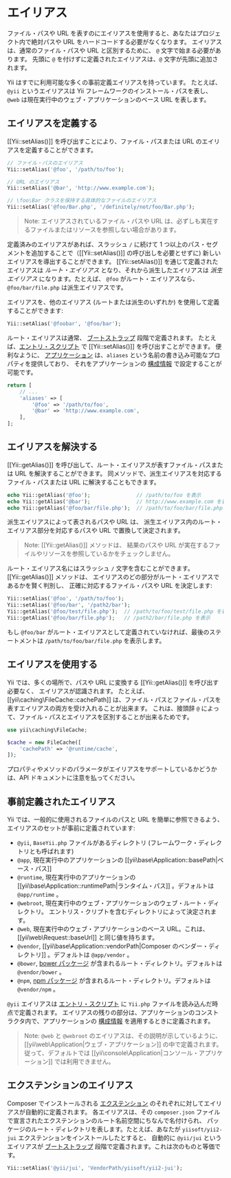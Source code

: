 エイリアス
==========

ファイル・パスや URL を表すのにエイリアスを使用すると、あなたはプロジェクト内で絶対パスや URL をハードコードする必要がなくなります。
エイリアスは、通常のファイル・パスや URL と区別するために、 `@` 文字で始まる必要があります。
先頭に `@` を付けずに定義されたエイリアスは、`@` 文字が先頭に追加されます。

Yii はすでに利用可能な多くの事前定義エイリアスを持っています。
たとえば、 `@yii` というエイリアスは Yii フレームワークのインストール・パスを表し、`@web` は現在実行中のウェブ・アプリケーションのベース URL を表します。

エイリアスを定義する <span id="defining-aliases"></span>
--------------------

[[Yii::setAlias()]] を呼び出すことにより、ファイル・パスまたは URL のエイリアスを定義することができます。

```php
// ファイル・パスのエイリアス
Yii::setAlias('@foo', '/path/to/foo');

// URL のエイリアス
Yii::setAlias('@bar', 'http://www.example.com');

// \foo\Bar クラスを保持する具体的なファイルのエイリアス
Yii::setAlias('@foo/Bar.php', '/definitely/not/foo/Bar.php');
```

> Note: エイリアスされているファイル・パスや URL は、必ずしも実在するファイルまたはリソースを参照しない場合があります。

定義済みのエイリアスがあれば、スラッシュ `/` に続けて 1 つ以上のパス・セグメントを追加することで（[[Yii::setAlias()]]
の呼び出しを必要とせずに) 新しいエイリアスを導出することができます。 [[Yii::setAlias()]] を通じて定義されたエイリアスは
*ルート・エイリアス* となり、それから派生したエイリアスは *派生エイリアス* になります。たとえば、 `@foo` がルート・エイリアスなら、
`@foo/bar/file.php` は派生エイリアスです。

エイリアスを、他のエイリアス (ルートまたは派生のいずれか) を使用して定義することができます:

```php
Yii::setAlias('@foobar', '@foo/bar');
```

ルート・エイリアスは通常、 [ブートストラップ](runtime-bootstrapping.md) 段階で定義されます。
たとえば、[エントリ・スクリプト](structure-entry-scripts.md) で [[Yii::setAlias()]] を呼び出すことができます。
便利なように、 [アプリケーション](structure-applications.md) は、`aliases` という名前の書き込み可能なプロパティを提供しており、
それをアプリケーションの [構成情報](concept-configurations.md) で設定することが可能です。

```php
return [
    // ...
    'aliases' => [
        '@foo' => '/path/to/foo',
        '@bar' => 'http://www.example.com',
    ],
];
```


エイリアスを解決する <span id="resolving-aliases"></span>
--------------------

[[Yii::getAlias()]] を呼び出して、ルート・エイリアスが表すファイル・パスまたは URL を解決することができます。
同メソッドで、派生エイリアスを対応するファイル・パスまたは URL に解決することもできます。

```php
echo Yii::getAlias('@foo');               // /path/to/foo を表示
echo Yii::getAlias('@bar');               // http://www.example.com を表示
echo Yii::getAlias('@foo/bar/file.php');  // /path/to/foo/bar/file.php を表示
```

派生エイリアスによって表されるパスや URL は、
派生エイリアス内のルート・エイリアス部分を対応するパスや URL で置換して決定されます。

> Note: [[Yii::getAlias()]] メソッドは、 結果のパスや URL が実在するファイルやリソースを参照しているかをチェックしません。


ルート・エイリアス名にはスラッシュ `/` 文字を含むことができます。 [[Yii::getAlias()]] メソッドは、
エイリアスのどの部分がルート・エイリアスであるかを賢く判別し、
正確に対応するファイル・パスや URL を決定します:

```php
Yii::setAlias('@foo', '/path/to/foo');
Yii::setAlias('@foo/bar', '/path2/bar');
Yii::getAlias('@foo/test/file.php');  // /path/to/foo/test/file.php を表示
Yii::getAlias('@foo/bar/file.php');   // /path2/bar/file.php を表示
```

もし `@foo/bar` がルート・エイリアスとして定義されていなければ、最後のステートメントは `/path/to/foo/bar/file.php` を表示します。


エイリアスを使用する <span id="using-aliases"></span>
--------------------

Yii では、多くの場所で、パスや URL に変換する [[Yii::getAlias()]] を呼び出す必要なく、
エイリアスが認識されます。
たとえば、 [[yii\caching\FileCache::cachePath]] は、ファイル・パスとファイル・パスを表すエイリアスの両方を受け入れることが出来ます。
これは、接頭辞 `@` によって、ファイル・パスとエイリアスを区別することが出来るためです。

```php
use yii\caching\FileCache;

$cache = new FileCache([
    'cachePath' => '@runtime/cache',
]);
```

プロパティやメソッドのパラメータがエイリアスをサポートしているかどうかは、API ドキュメントに注意を払ってください。


事前定義されたエイリアス <span id="predefined-aliases"></span>
------------------------

Yii では、一般的に使用されるファイルのパスと URL を簡単に参照できるよう、エイリアスのセットが事前に定義されています:

- `@yii`, `BaseYii.php` ファイルがあるディレクトリ (フレームワーク・ディレクトリとも呼ばれます)
- `@app`, 現在実行中のアプリケーションの [[yii\base\Application::basePath|ベース・パス]]
- `@runtime`, 現在実行中のアプリケーションの [[yii\base\Application::runtimePath|ランタイム・パス]] 。デフォルトは `@app/runtime` 。
- `@webroot`, 現在実行中のウェブ・アプリケーションのウェブ・ルート・ディレクトリ。
  エントリス・クリプトを含むディレクトリによって決定されます。
- `@web`, 現在実行中のウェブ・アプリケーションのベース URL。これは、 [[yii\web\Request::baseUrl]] と同じ値を持ちます。
- `@vendor`, [[yii\base\Application::vendorPath|Composer のベンダー・ディレクトリ]] 。デフォルトは `@app/vendor` 。
- `@bower`, [bower パッケージ](https://bower.io/) が含まれるルート・ディレクトリ。デフォルトは `@vendor/bower` 。
- `@npm`, [npm パッケージ](https://www.npmjs.com/) が含まれるルート・ディレクトリ。デフォルトは `@vendor/npm` 。

`@yii` エイリアスは [エントリ・スクリプト](structure-entry-scripts.md) に `Yii.php` ファイルを読み込んだ時点で定義されます。
エイリアスの残りの部分は、アプリケーションのコンストラクタ内で、アプリケーションの [構成情報](concept-configurations.md)
を適用するときに定義されます。

> Note: `@web` と `@webroot` のエイリアスは、その説明が示しているように、[[yii\web\Application|ウェブ・アプリケーション]] の中で定義されます。従って、デフォルトでは [[yii\console\Application|コンソール・アプリケーション]] では利用できません。

エクステンションのエイリアス <span id="extension-aliases"></span>
----------------------------

Composer でインストールされる [エクステンション](structure-extensions.md) のそれぞれに対してエイリアスが自動的に定義されます。
各エイリアスは、その `composer.json` ファイルで宣言されたエクステンションのルート名前空間にちなんで名付けられ、
パッケージのルート・ディレクトリを表します。たとえば、あなたが `yiisoft/yii2-jui` エクステンションをインストールしたとすると、
自動的に `@yii/jui` というエイリアスが [ブートストラップ](runtime-bootstrapping.md) 段階で定義されます。これは次のものと等価です。

```php
Yii::setAlias('@yii/jui', 'VendorPath/yiisoft/yii2-jui');
```
